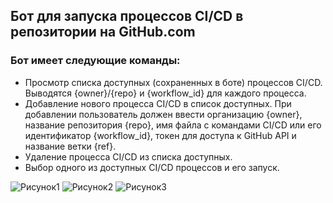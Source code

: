## Бот для запуска процессов CI/CD в репозитории на GitHub.com

### Бот имеет следующие команды:

* Просмотр списка доступных (сохраненных в боте) процессов CI/CD. Выводятся {owner}/{repo} и {workflow_id} для каждого процесса.
* Добавление нового процесса CI/CD в список доступных. При добавлении пользователь должен ввести организацию {owner}, название репозитория {repo}, имя файла с командами CI/CD или его идентификатор {workflow_id}, токен для доступа к GitHub API и название ветки {ref}.
* Удаление процесса CI/CD из списка доступных.
* Выбор одного из доступных CI/CD процессов и его запуск.

![Рисунок1](https://github.com/ArtemVerzun/tg_bot_CI-CD/assets/143192676/7b769387-732e-4871-bbdc-80fa22329e93)
![Рисунок2](https://github.com/ArtemVerzun/tg_bot_CI-CD/assets/143192676/57b190b7-8cf4-4463-9d18-abfb497bdefc)
![Рисунок3](https://github.com/ArtemVerzun/tg_bot_CI-CD/assets/143192676/606d7f6b-88cf-4eeb-a0d2-1975609b1ec2)
